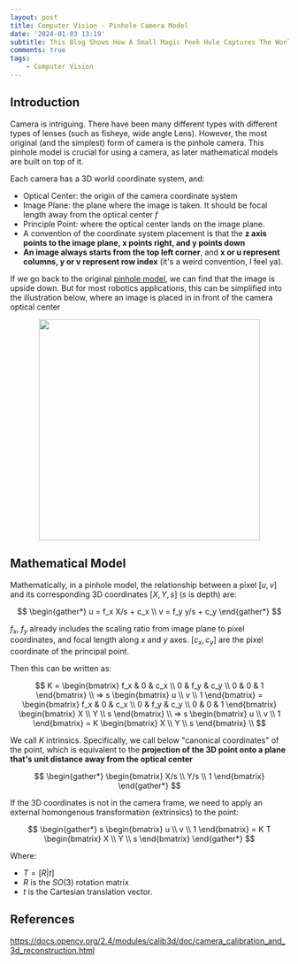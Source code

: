 ```yaml
---
layout: post
title: Computer Vision - Pinhole Camera Model
date: '2024-01-03 13:19'
subtitle: This Blog Shows How A Small Magic Peek Hole Captures The World
comments: true
tags:
    - Computer Vision
---
```


## Introduction

Camera is intriguing. There have been many different types with different types of lenses (such as fisheye, wide angle Lens). However, the most original (and the simplest) form of camera is the pinhole camera. This pinhole model is crucial for using a camera, as later mathematical models are built on top of it.

Each camera has a 3D world coordinate system, and:

- Optical Center:  the origin of the camera coordinate system
- Image Plane: the plane where the image is taken. It should be focal length away from the optical center $f$
- Principle Point: where the optical center lands on the image plane.
- A convention of the coordinate system placement is that the **z axis points to the image plane, x points right, and y points down**
- **An image always starts from the top left corner**, and **x or u represent columns, y or v represent row index** (it's a weird convention, I feel ya).

If we go back to the original [pinhole model](https://en.wikipedia.org/wiki/Pinhole_camera_model), we can find that the image is upside down. But for most robotics applications, this can be simplified into the illustration below, where an image is placed in in front of the camera optical center

<p align="center">
<img src="https://github.com/RicoJia/The-Dream-Robot/assets/39393023/aa1eb110-f272-4939-b586-44eecae787ef" height="400"/>
</p>

## Mathematical Model

Mathematically, in a pinhole model, the relationship between a pixel $[u, v]$ and its corresponding 3D coordinates $[X, Y, s]$ ($s$ is depth) are:

$$
\begin{gather*}
u = f_x X/s + c_x
\\
v = f_y y/s + c_y
\end{gather*}
$$

$f_x$, $f_y$ already includes the scaling ratio from image plane to pixel coordinates, and focal length along $x$ and $y$ axes. $[c_x, c_y]$ are the pixel coordinate of the principal point.

Then this can be written as: 

$$
K = \begin{bmatrix}
f_x & 0 & c_x \\
0 & f_y & c_y \\
0 & 0 & 1
\end{bmatrix}
\\
=> 
s \begin{bmatrix} u \\ v \\ 1 \end{bmatrix} = \begin{bmatrix} f_x & 0 & c_x \\ 0 & f_y & c_y \\ 0 & 0 & 1 \end{bmatrix} \begin{bmatrix} X \\ Y \\ s \end{bmatrix}
\\
=> 
s \begin{bmatrix} u \\ v \\ 1 \end{bmatrix} =  K \begin{bmatrix} X \\ Y \\ s \end{bmatrix}
\\
$$

We call $K$ intrinsics. Specifically, we call below "canonical coordinates" of the point, which is equivalent to the **projection of the 3D point onto a plane that's unit distance away from the optical center**

$$
\begin{gather*}
\begin{bmatrix} X/s \\ Y/s \\ 1 \end{bmatrix}
\end{gather*}
$$

If the 3D coordinates is not in the camera frame, we need to apply an external homongenous transformation (extrinsics) to the point: 

$$
\begin{gather*}
s \begin{bmatrix} u \\ v \\ 1 \end{bmatrix} =  K T \begin{bmatrix} X \\ Y \\ s \end{bmatrix}
\end{gather*}
$$

Where:
- $T=[R | t]$
- $R$ is the $SO(3)$ rotation matrix
- $t$ is the Cartesian translation vector.

## References
https://docs.opencv.org/2.4/modules/calib3d/doc/camera_calibration_and_3d_reconstruction.html

